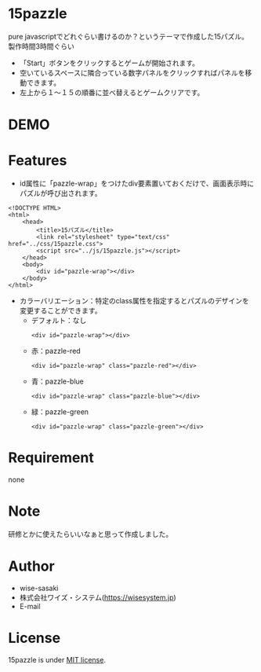 # 15pazzle
pure javascriptでどれぐらい書けるのか？というテーマで作成した15パズル。製作時間3時間ぐらい
* 「Start」ボタンをクリックするとゲームが開始されます。
* 空いているスペースに隣合っている数字パネルをクリックすればパネルを移動できます。
* 左上から１～１５の順番に並べ替えるとゲームクリアです。

# DEMO


# Features
* id属性に「pazzle-wrap」をつけたdiv要素置いておくだけで、画面表示時にパズルが呼び出されます。
```
<!DOCTYPE HTML>
<html>
    <head>
        <title>15パズル</title>
        <link rel="stylesheet" type="text/css" href="../css/15pazzle.css">
        <script src="../js/15pazzle.js"></script>
    </head>
    <body>
        <div id="pazzle-wrap"></div>
    </body>
</html>
```

* カラーバリエーション：特定のclass属性を指定するとパズルのデザインを変更することができます。
  * デフォルト：なし
    ```
    <div id="pazzle-wrap"></div>
    ```
  * 赤：pazzle-red
    ```
    <div id="pazzle-wrap" class="pazzle-red"></div>
    ```
  * 青：pazzle-blue
    ```
    <div id="pazzle-wrap" class="pazzle-blue"></div>
    ```
  * 緑：pazzle-green
    ```
    <div id="pazzle-wrap" class="pazzle-green"></div>
    ```

# Requirement
none

# Note
研修とかに使えたらいいなぁと思って作成しました。

# Author
* wise-sasaki
* 株式会社ワイズ・システム(https://wisesystem.jp)
* E-mail

# License
15pazzle is under [MIT license](https://en.wikipedia.org/wiki/MIT_License).
